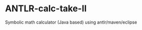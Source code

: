 ANTLR-calc-take-II
==================

Symbolic math calculator (Java based) using antlr/maven/eclipse
